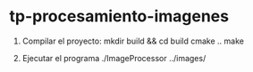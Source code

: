 # tp-procesamiento-imagenes

1. Compilar el proyecto:
mkdir build && cd build
cmake ..
make

3. Ejecutar el programa
./ImageProcessor ../images/<archivo>
